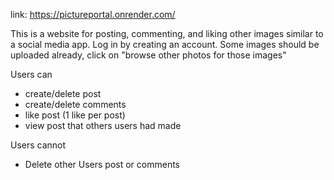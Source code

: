 link: https://pictureportal.onrender.com/

This is a website for posting, commenting, and liking other images similar to a social media app.
Log in by creating an account.
Some images should be uploaded already, click on "browse other photos for those images"

Users can
- create/delete post
- create/delete comments
- like post (1 like per post)
- view post that others users had made

Users cannot
- Delete other Users post or comments

